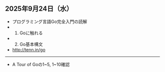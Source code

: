 ## 2025年9月24日（水）

- プログラミング言語Go完全入門の読解
- 1. Goに触れる
- 2. Go基本構文
- http://tenn.in/go
---
- A Tour of Goの1~5, 1~10確認
